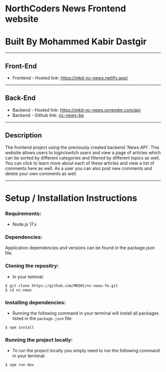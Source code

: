 # **NorthCoders News Frontend website**

# **Built By Mohammed Kabir Dastgir**

---
## **Front-End**

- Frontend - Hosted link: https://mkd-nc-news.netlify.app/

---
## **Back-End**

- Backend - Hosted link: https://mkd-nc-news.onrender.com/api
- Backend - Github link: [nc-news-be](https://github.com/MKD01/nc-news-be)
---

## **Description**

The frontend project using the previously created backend 'News API'.
This website allows users to login/switch users and view a page of articles which can be sorted by different categories and filtered by different topics as well. You can click to learn more about each of these articles and view a list of comments here as well. As a user you can also post new comments and delete your own comments as well.

---

# **Setup / Installation Instructions**

### **Requirements:**

- Node.js 17.x

### **Dependencies:**

Application dependencies and versions can be found in the package.json file.

### **Cloning the repositry:**

- In your teminal:

```
$ git clone https://github.com/MKD01/nc-news-fe.git
$ cd nc-news
```

### **Installing dependencies:**

- Running the following command in your terminal will install all packages listed in the `package.json` file:

```
$ npm install
```

### **Running the project locally:**

- To run the project locally you simply need to run the following command in your terminal:

```
$ npm run dev
```

